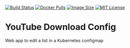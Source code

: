 [![Build Status](https://github.com/jonakoudijs/youtube-download-config/actions/workflows/build.yml/badge.svg)](https://github.com/jonakoudijs/youtube-download-config/actions)
[![Docker Pulls](https://img.shields.io/docker/pulls/jonakoudijs/youtube-download-config.svg)](https://hub.docker.com/r/jonakoudijs/youtube-download-config)
[![Image Size](https://img.shields.io/docker/image-size/jonakoudijs/youtube-download-config/latest.svg)](https://hub.docker.com/r/jonakoudijs/youtube-download-config)
[![MIT License](https://img.shields.io/badge/license-MIT-blue.svg)](LICENSE)

# YouTube Download Config

Web app to edit a list in a Kubernetes configmap